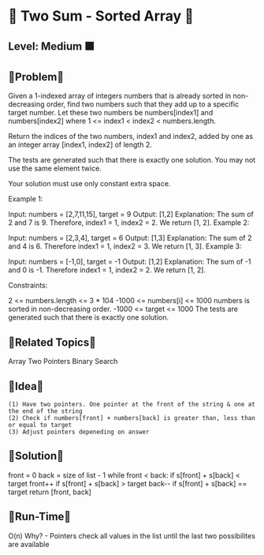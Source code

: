 # 🔴 Two Sum - Sorted Array 🔴

## Level: Medium 🟧

🔹Problem🔹
---------------------------------------------------------------------------------
Given a 1-indexed array of integers numbers that is already sorted in non-decreasing order, find two numbers such that they add up to a specific target number. Let these two numbers be numbers[index1] and numbers[index2] where 1 <= index1 < index2 < numbers.length.

Return the indices of the two numbers, index1 and index2, added by one as an integer array [index1, index2] of length 2.

The tests are generated such that there is exactly one solution. You may not use the same element twice.

Your solution must use only constant extra space.

 

Example 1:

Input: numbers = [2,7,11,15], target = 9
Output: [1,2]
Explanation: The sum of 2 and 7 is 9. Therefore, index1 = 1, index2 = 2. We return [1, 2].
Example 2:

Input: numbers = [2,3,4], target = 6
Output: [1,3]
Explanation: The sum of 2 and 4 is 6. Therefore index1 = 1, index2 = 3. We return [1, 3].
Example 3:

Input: numbers = [-1,0], target = -1
Output: [1,2]
Explanation: The sum of -1 and 0 is -1. Therefore index1 = 1, index2 = 2. We return [1, 2].
 

Constraints:

2 <= numbers.length <= 3 * 104
-1000 <= numbers[i] <= 1000
numbers is sorted in non-decreasing order.
-1000 <= target <= 1000
The tests are generated such that there is exactly one solution.


🔹Related Topics🔹
---------------------------------------------------------------------------------
Array
Two Pointers
Binary Search

🔹Idea🔹
---------------------------------------------------------------------------------
    (1) Have two pointers. One pointer at the front of the string & one at the end of the string
    (2) Check if numbers[front] + numbers[back] is greater than, less than or equal to target
    (3) Adjust pointers depeneding on answer

🔹Solution🔹
---------------------------------------------------------------------------------
front = 0
back = size of list - 1
while front < back:
    if s[front] + s[back] < target
        front++
    if s[front] + s[back] > target 
        back--
    if s[front] + s[back] == target
        return [front, back]

🔹Run-Time🔹
---------------------------------------------------------------------------------
O(n)
Why? - Pointers check all values in the list until the last two possibilites are available